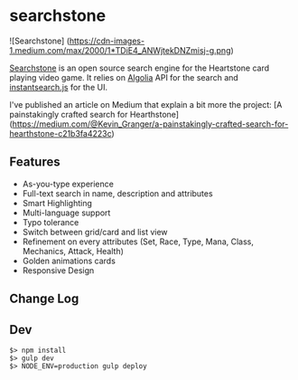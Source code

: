 # searchstone

![Searchstone]
(https://cdn-images-1.medium.com/max/2000/1*TDiE4_ANWjtekDNZmisj-g.png)

[Searchstone](http://searchstone.io) is an open source search engine for the Heartstone card playing video game.
It relies on [Algolia](https://community.algolia.com/?utm_medium=link&utm_source=github&utm_campaign=searchstone) API for the search and [instantsearch.js](https://community.algolia.com/instantsearch.js/?utm_medium=link&utm_source=githubm&utm_campaign=searchstone) for the UI.

I've published an article on Medium that explain a bit more the project: 
[A painstakingly crafted search for Hearthstone]
(https://medium.com/@Kevin_Granger/a-painstakingly-crafted-search-for-hearthstone-c21b3fa4223c)

## Features
- As-you-type experience
- Full-text search in name, description and attributes
- Smart Highlighting
- Multi-language support
- Typo tolerance
- Switch between grid/card and list view
- Refinement on every attributes (Set, Race, Type, Mana, Class, Mechanics, Attack, Health)
- Golden animations cards
- Responsive Design


## Change Log


## Dev

```shell
$> npm install
$> gulp dev
$> NODE_ENV=production gulp deploy
```


